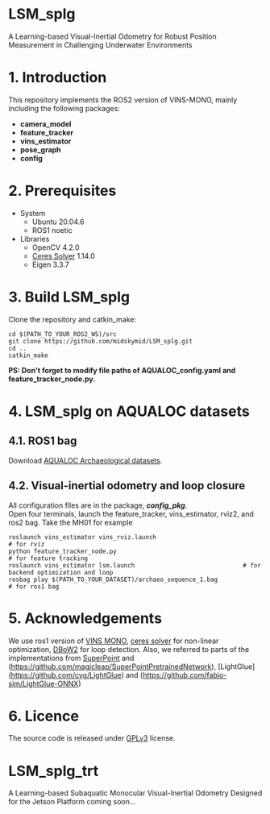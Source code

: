 # LSM_splg
A Learning-based Visual-Inertial Odometry for Robust Position Measurement in Challenging Underwater Environments

# 1. Introduction
This repository implements the ROS2 version of VINS-MONO, mainly including the following packages:
* **camera_model**
* **feature_tracker**
* **vins_estimator**
* **pose_graph**
* **config**
 
# 2. Prerequisites
* System
  * Ubuntu 20.04.6  
  * ROS1 noetic
* Libraries
  * OpenCV 4.2.0
  * [Ceres Solver](http://ceres-solver.org/installation.html) 1.14.0
  * Eigen 3.3.7
# 3. Build LSM_splg
Clone the repository and catkin_make:  
```
cd $(PATH_TO_YOUR_ROS2_WS)/src
git clone https://github.com/midskymid/LSM_splg.git
cd ..
catkin_make
```
**PS: Don't forget to modify file paths of AQUALOC_config.yaml and feature_tracker_node.py.**
# 4. LSM_splg on AQUALOC datasets
## 4.1. ROS1 bag
Download [AQUALOC Archaeological datasets](https://seafile.lirmm.fr/d/79b03788f29148ca84e5/?p=%2FArchaeological_site_sequences&mode=list).   
## 4.2. Visual-inertial odometry and loop closure
All configuration files are in the package, **_config_pkg_**.  
Open four terminals, launch the feature_tracker, vins_estimator, rviz2, and ros2 bag. Take the MH01 for example
```
roslaunch vins_estimator vins_rviz.launch                               # for rviz
python feature_tracker_node.py                                          # for feature tracking
roslaunch vins_estimator lsm.launch                              # for backend optimization and loop 
rosbag play $(PATH_TO_YOUR_DATASET)/archaeo_sequence_1.bag              # for ros1 bag
```
# 5. Acknowledgements
We use ros1 version of [VINS MONO](https://github.com/HKUST-Aerial-Robotics/VINS-Mono),  [ceres solver](http://ceres-solver.org/installation.html) for non-linear optimization, [DBoW2](https://github.com/dorian3d/DBoW2) for loop detection. Also, we referred to parts of the implementations from [SuperPoint](https://github.com/rpautrat/SuperPoint) and (https://github.com/magicleap/SuperPointPretrainedNetwork),
[LightGlue] (https://github.com/cvg/LightGlue) and (https://github.com/fabio-sim/LightGlue-ONNX)

# 6. Licence
The source code is released under [GPLv3](https://www.gnu.org/licenses/) license.

# LSM_splg_trt
A Learning-based Subaquatic Monocular Visual-Inertial Odometry Designed for the Jetson Platform coming soon...